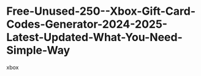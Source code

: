 # Free-Unused-250--Xbox-Gift-Card-Codes-Generator-2024-2025-Latest-Updated-What-You-Need-Simple-Way
xbox
